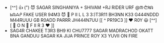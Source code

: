 - [^^] 👍 (") 😈 SAGAR SINGHANIYA + SHIVAM +RJ RIDER URF @ᙏᕨᖆᕱ ᖯᕱᗋᑮ FAKE USER 94M3 😈 🐧 P II L L 3  3:)T3R11 BH3NN K33 G444NDDD M44RUUU GB R0ADD PARRR JH444N7UU [[ ^ PR19C3 ]] ❤ R0Y 😃 [^^] [ 💚 O N 🙂 F II R 3 ❤ ]]
- SAG4R CHAKEE T3R3 BH9 KI CHU7777
SAGAR MADRACHOD OKATT BNA GANDUU 
SAGAR KA JIJA PRINCE ROY X3 YUVII ON FIRE 
